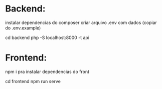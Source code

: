 # Backend:
instalar dependencias do composer
criar arquivo .env com dados (copiar do .env.example)

cd backend
php -S localhost:8000 -t api

# Frontend:
npm i pra instalar dependencias do front

cd frontend 
npm run serve
